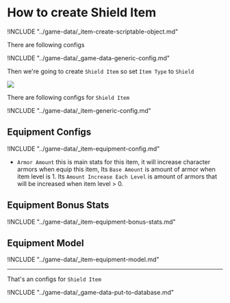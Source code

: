 # How to create Shield Item

!INCLUDE "../game-data/_item-create-scriptable-object.md"

There are following configs

!INCLUDE "../game-data/_game-data-generic-config.md"

Then we're going to create `Shield Item` so set `Item Type` to `Shield`

![](../images/items/003-4.png)

There are following configs for `Shield Item`

!INCLUDE "../game-data/_item-generic-config.md"

## Equipment Configs

!INCLUDE "../game-data/_item-equipment-config.md"

- `Armor Amount` this is main stats for this item, it will increase character armors when equip this item, Its `Base Amount` is amount of armor when item level is 1. Its `Amount Increase Each Level` is amount of armors that will be increased when item level > 0.

## Equipment Bonus Stats

!INCLUDE "../game-data/_item-equipment-bonus-stats.md"

## Equipment Model

!INCLUDE "../game-data/_item-equipment-model.md"

* * *

That's an configs for `Shield Item`

!INCLUDE "../game-data/_game-data-put-to-database.md"